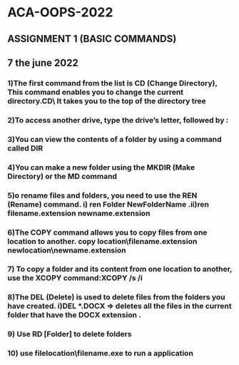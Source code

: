 # ACA-OOPS-2022
## ASSIGNMENT 1 (BASIC  COMMANDS)
## 7 the june 2022 
### 1)The first command from the list is CD (Change Directory), This command enables you to change the current directory.CD\ It takes you to the top of the directory tree
### 2)To access another drive, type the drive’s letter, followed by :
### 3)You can view the contents of a folder by using a command called DIR
### 4)You can make a new folder using the MKDIR (Make Directory) or the MD command
### 5)o rename files and folders, you need to use the REN (Rename) command. i) ren Folder NewFolderName .ii)ren filename.extension newname.extension
### 6)The COPY command allows you to copy files from one location to another. copy location\filename.extension newlocation\newname.extension 
### 7) To copy a folder and its content from one location to another, use the XCOPY command:XCOPY /s /i 
### 8)The DEL (Delete) is used to delete files from the folders you have created. i)DEL *.DOCX => deletes all the files in the current folder that have the DOCX extension .
### 9) Use RD [Folder] to delete folders
### 10) use filelocation\filename.exe to run a application



